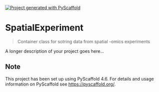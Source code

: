 <!-- These are examples of badges you might want to add to your README:
     please update the URLs accordingly

[![Built Status](https://api.cirrus-ci.com/github/<USER>/SpatialExperiment.svg?branch=main)](https://cirrus-ci.com/github/<USER>/SpatialExperiment)
[![ReadTheDocs](https://readthedocs.org/projects/SpatialExperiment/badge/?version=latest)](https://SpatialExperiment.readthedocs.io/en/stable/)
[![Coveralls](https://img.shields.io/coveralls/github/<USER>/SpatialExperiment/main.svg)](https://coveralls.io/r/<USER>/SpatialExperiment)
[![PyPI-Server](https://img.shields.io/pypi/v/SpatialExperiment.svg)](https://pypi.org/project/SpatialExperiment/)
[![Conda-Forge](https://img.shields.io/conda/vn/conda-forge/SpatialExperiment.svg)](https://anaconda.org/conda-forge/SpatialExperiment)
[![Monthly Downloads](https://pepy.tech/badge/SpatialExperiment/month)](https://pepy.tech/project/SpatialExperiment)
[![Twitter](https://img.shields.io/twitter/url/http/shields.io.svg?style=social&label=Twitter)](https://twitter.com/SpatialExperiment)
-->

[![Project generated with PyScaffold](https://img.shields.io/badge/-PyScaffold-005CA0?logo=pyscaffold)](https://pyscaffold.org/)

# SpatialExperiment

> Container class for sotring data from spatial -omics experiments

A longer description of your project goes here...


<!-- pyscaffold-notes -->

## Note

This project has been set up using PyScaffold 4.6. For details and usage
information on PyScaffold see https://pyscaffold.org/.
